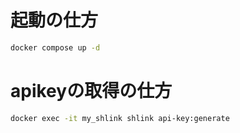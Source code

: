 # 起動の仕方
```bash
docker compose up -d
```

# apikeyの取得の仕方
```bash
docker exec -it my_shlink shlink api-key:generate
```



